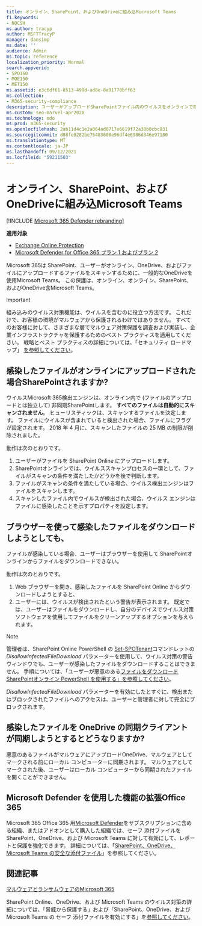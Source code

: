 ```yaml
---
title: オンライン、SharePoint、およびOneDriveに組み込Microsoft Teams
f1.keywords:
- NOCSH
ms.author: tracyp
author: MSFTTracyP
manager: dansimp
ms.date: ''
audience: Admin
ms.topic: reference
localization_priority: Normal
search.appverid:
- SPO160
- MOE150
- MET150
ms.assetid: e3c6df61-8513-499d-ad8e-8a91770bff63
ms.collection:
- M365-security-compliance
description: ユーザーがアップロードSharePointファイル内のウイルスをオンラインで検出し、ユーザーがファイルをダウンロードまたは同期する方法について説明します。
ms.custom: seo-marvel-apr2020
ms.technology: mdo
ms.prod: m365-security
ms.openlocfilehash: 2ab11d4c1e2a064ad0717e6619f72a38b0cbc831
ms.sourcegitcommit: d08fe0282be75483608e96df4e6986d346e97180
ms.translationtype: MT
ms.contentlocale: ja-JP
ms.lasthandoff: 09/12/2021
ms.locfileid: "59211503"
---
```

# <a name="built-in-virus-protection-in-sharepoint-online-onedrive-and-microsoft-teams"></a>オンライン、SharePoint、およびOneDriveに組み込Microsoft Teams

[!INCLUDE [Microsoft 365 Defender rebranding](../includes/microsoft-defender-for-office.md)]

**適用対象**
- [Exchange Online Protection](exchange-online-protection-overview.md)
- [Microsoft Defender for Office 365 プラン 1 およびプラン 2](defender-for-office-365.md)

Microsoft 365は SharePoint、ユーザーがオンライン、OneDrive、およびファイルにアップロードするファイルをスキャンするために、一般的なOneDriveを使用Microsoft Teams。 この保護は、オンライン、オンライン、SharePoint、およびOneDrive含Microsoft Teams。

> [!IMPORTANT]
> 組み込みのウイルス対策機能は、ウイルスを含むのに役立つ方法です。 これだけで、お客様の環境がマルウェアから保護されるわけではありません。 すべてのお客様に対して、さまざまな層でマルウェア対策保護を調査および実装し、企業インフラストラクチャを保護するためのベスト プラクティスを適用してください。 戦略とベスト プラクティスの詳細については、「セキュリティ ロードマップ」 [を参照してください](security-roadmap.md)。

## <a name="what-happens-if-an-infected-file-is-uploaded-to-sharepoint-online"></a>感染したファイルがオンラインにアップロードされた場合SharePointされますか?

ウイルスMicrosoft 365検出エンジンは、オンライン内で (ファイルのアップロードとは独立して) 非同期SharePointします。 **すべてのファイルは自動的にスキャンされません**。 ヒューリスティックは、スキャンするファイルを決定します。 ファイルにウイルスが含まれていると検出された場合、ファイルにフラグが設定されます。 2018 年 4 月に、スキャンしたファイルの 25 MB の制限が削除されました。

動作は次のとおりです。

1. ユーザーがファイルを SharePoint Online にアップロードします。
2. SharePointオンラインでは、ウイルススキャンプロセスの一環として、ファイルがスキャンの条件を満たしたかどうかを後で判断します。
3. ファイルがスキャンの条件を満たしている場合、ウイルス検出エンジンはファイルをスキャンします。
4. スキャンしたファイル内でウイルスが検出された場合、ウイルス エンジンはファイルに感染したことを示すプロパティを設定します。

## <a name="what-happens-when-a-user-tries-to-download-an-infected-file-by-using-the-browser"></a>ブラウザーを使って感染したファイルをダウンロードしようとしても、

ファイルが感染している場合、ユーザーはブラウザーを使用して SharePointオンラインからファイルをダウンロードできない。

動作は次のとおりです。

1. Web ブラウザーを開き、感染したファイルを SharePoint Online からダウンロードしようとすると、
2. ユーザーには、ウイルスが検出されたという警告が表示されます。 既定では、ユーザーはファイルをダウンロードし、自分のデバイスでウイルス対策ソフトウェアを使用してファイルをクリーンアップするオプションを与えられます。

> [!NOTE]
>
> 管理者は、SharePoint Online PowerShell の [Set-SPOTenant](/powershell/module/sharepoint-online/Set-SPOTenant)コマンドレットの *DisallowInfectedFileDownload* パラメーターを使用して、ウイルス対策の警告ウィンドウでも、ユーザーが感染したファイルをダウンロードすることはできません。 手順については、「ユーザーが悪意のある[ファイルをダウンロードSharePointオンライン PowerShell を使用する」を参照してください](turn-on-mdo-for-spo-odb-and-teams.md#step-2-recommended-use-sharepoint-online-powershell-to-prevent-users-from-downloading-malicious-files)。
>
> *DisallowInfectedFileDownload* パラメーターを有効にしたとすぐに、検出またはブロックされたファイルへのアクセスは、ユーザーと管理者に対して完全にブロックされます。

## <a name="what-happens-when-the-onedrive-sync-client-tries-to-sync-an-infected-file"></a>感染したファイルを OneDrive の同期クライアントが同期しようとするとどうなりますか?

悪意のあるファイルがマルウェアにアップロードOneDrive、マルウェアとしてマークされる前にローカル コンピューターに同期されます。 マルウェアとしてマークされた後、ユーザーはローカル コンピューターから同期されたファイルを開くことができません。

## <a name="extended-capabilities-with-microsoft-defender-for-office-365"></a>Microsoft Defender を使用した機能の拡張Office 365

Microsoft 365 Office 365 用[Microsoft Defender](defender-for-office-365.md)をサブスクリプションに含める組織、またはアドオンとして購入した組織では、セーフ 添付ファイルを SharePoint、OneDrive、および Microsoft Teams に対して有効にして、レポートと保護を強化できます。 詳細については、「[SharePoint、OneDrive、Microsoft Teams の安全な添付ファイル](mdo-for-spo-odb-and-teams.md)」を参照してください。

## <a name="related-articles"></a>関連記事

[マルウェアとランサムウェアのMicrosoft 365](/compliance/assurance/assurance-malware-and-ransomware-protection)

SharePoint Online、OneDrive、および Microsoft Teams のウイルス対策の詳細については、「脅威から保護する」および「SharePoint、OneDrive、および Microsoft Teams の セーフ 添付ファイルを有効にする」を[参照してください](turn-on-mdo-for-spo-odb-and-teams.md)。 [](protect-against-threats.md)
